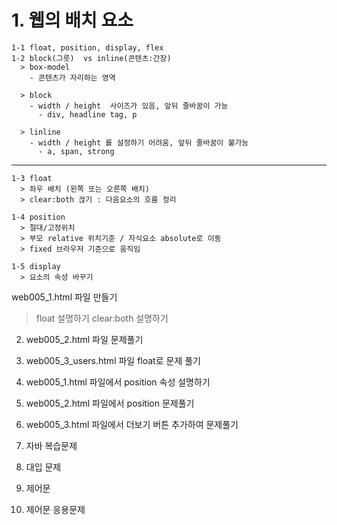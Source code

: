 # 1. 웹의 배치 요소
```
1-1 float, position, display, flex
1-2 block(그릇)  vs inline(콘텐츠:간장)
  > box-model
    - 콘텐츠가 자리하는 영역
  
  > block
    - width / height  사이즈가 있음, 앞뒤 줄바꿈이 가능
      - div, headline tag, p
  
  > linline
    - width / height 를 설정하기 어려움, 앞뒤 줄바꿈이 불가능
      - a, span, strong
```

---

```
1-3 float
  > 좌우 배치 (왼쪽 또는 오른쪽 배치)
  > clear:both 끊기 : 다음요소의 흐름 정리

1-4 position
  > 절대/고정위치
  > 부모 relative 위치기준 / 자식요소 absolute로 이동
  > fixed 브라우저 기준으로 움직임

1-5 display
  > 요소의 속성 바꾸기

```

web005_1.html 파일 만들기
> float 설명하기
> clear:both 설명하기

2. web005_2.html 파일 문제풀기
3. web005_3_users.html 파일 float로 문제 풀기

4. web005_1.html 파일에서 position 속성 설명하기
5. web005_2.html 파일에서 position 문제풀기
6. web005_3.html 파일에서 더보기 버튼 추가하여 문제풀기
7. 자바 복습문제
8. 대입 문제
9. 제어문
10. 제어문 응용문제